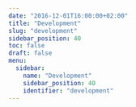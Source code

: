 ```yaml
---
date: "2016-12-01T16:00:00+02:00"
title: "Development"
slug: "development"
sidebar_position: 40
toc: false
draft: false
menu:
  sidebar:
    name: "Development"
    sidebar_position: 40
    identifier: "development"
---
```

